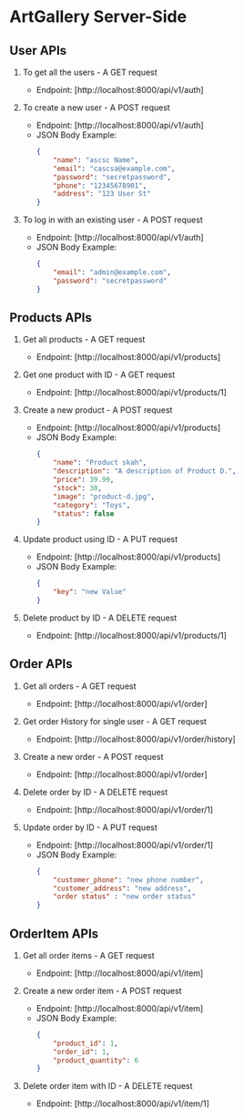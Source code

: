# ArtGallery Server-Side

## User APIs

1. To get all the users - A GET request
   - Endpoint: [http://localhost:8000/api/v1/auth]

2. To create a new user - A POST request
   - Endpoint: [http://localhost:8000/api/v1/auth]
   - JSON Body Example:
     ```json
     {
         "name": "ascsc Name",
         "email": "cascsa@example.com",
         "password": "secretpassword",
         "phone": "12345678901",
         "address": "123 User St"
     }
     ```

3. To log in with an existing user - A POST request
   - Endpoint: [http://localhost:8000/api/v1/auth]
   - JSON Body Example:
     ```json
     {
         "email": "admin@example.com",
         "password": "secretpassword"
     }
     ```

## Products APIs

1. Get all products - A GET request
   - Endpoint: [http://localhost:8000/api/v1/products]

2. Get one product with ID - A GET request
   - Endpoint: [http://localhost:8000/api/v1/products/1]

3. Create a new product - A POST request
   - Endpoint: [http://localhost:8000/api/v1/products]
   - JSON Body Example:
     ```json
     {
         "name": "Product skah",
         "description": "A description of Product D.",
         "price": 39.99,
         "stock": 30,
         "image": "product-d.jpg",
         "category": "Toys",
         "status": false
     }
     ```

4. Update product using ID - A PUT request
   - Endpoint: [http://localhost:8000/api/v1/products]
   - JSON Body Example:
     ```json
     {
         "key": "new Value"
     }
     ```

5. Delete product by ID - A DELETE request
   - Endpoint: [http://localhost:8000/api/v1/products/1]

## Order APIs

1. Get all orders - A GET request
   - Endpoint: [http://localhost:8000/api/v1/order]

2. Get order History for single user - A GET request
   - Endpoint: [http://localhost:8000/api/v1/order/history]

3. Create a new order - A POST request
   - Endpoint: [http://localhost:8000/api/v1/order]

4. Delete order by ID - A DELETE request
   - Endpoint: [http://localhost:8000/api/v1/order/1]

5. Update order by ID - A PUT request
   - Endpoint: [http://localhost:8000/api/v1/order/1]
   - JSON Body Example:
     ```json
     {
         "customer_phone": "new phone number",
         "customer_address": "new address",
         "order status" : "new order status"
     }
     ```

## OrderItem APIs

1. Get all order items - A GET request
   - Endpoint: [http://localhost:8000/api/v1/item]

2. Create a new order item - A POST request
   - Endpoint: [http://localhost:8000/api/v1/item]
   - JSON Body Example:
     ```json
     {
         "product_id": 1,
         "order_id": 1,
         "product_quantity": 6
     }
     ```

3. Delete order item with ID - A DELETE request
   - Endpoint: [http://localhost:8000/api/v1/item/1]
